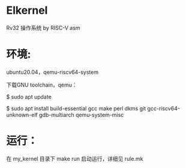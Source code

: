 # Elkernel

Rv32 操作系统 by RISC-V asm

# 环境: 

ubuntu20.04，qemu-riscv64-system

下载GNU toolchain，qemu：

$ sudo apt update

$ sudo apt install build-essential gcc make perl dkms git gcc-riscv64-unknown-elf gdb-multiarch qemu-system-misc

# 运行：

在 my_kernel 目录下 make run 启动运行，详细见 rule.mk
